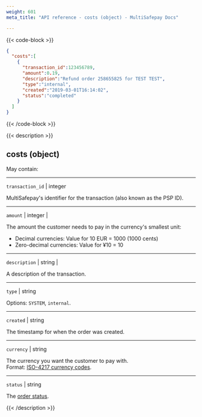 ```yaml
---
weight: 601
meta_title: "API reference - costs (object) - MultiSafepay Docs"

---
```


{{< code-block >}}

```json 
{
  "costs":[
    {
      "transaction_id":123456789,
      "amount":0.19,
      "description":"Refund order 258655825 for TEST TEST",
      "type":"internal",
      "created":"2019-03-01T16:14:02",
      "status":"completed"
    }
  ]
}
```

{{< /code-block >}}

{{< description >}}

## costs (object)

May contain:  

----------------
`transaction_id` | integer

MultiSafepay's identifier for the transaction (also known as the PSP ID).

----------------
`amount` | integer | 

The amount the customer needs to pay in the currency's smallest unit:

- Decimal currencies: Value for 10 EUR = 1000 (1000 cents)
- Zero-decimal currencies: Value for ¥10 = 10

----------------
`description` | string | 

A description of the transaction.

----------------
`type` | string 

Options: `SYSTEM`, `internal`.   

----------------
`created` | string

The timestamp for when the order was created.

----------------
`currency` | string 

The currency you want the customer to pay with.  
Format: [ISO-4217 currency codes](https://www.iso.org/iso-4217-currency-codes.html). 

----------------
`status` | string

The [order status](/about-payments/multisafepay-statuses/). 


{{< /description >}}